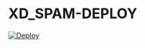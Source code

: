 # XD_SPAM-DEPLOY
[![Deploy](https://www.herokucdn.com/deploy/button.svg)](https://heroku.com/deploy?template=https://github.com/xdipesh/XD_SPAM-DEPLOY)
